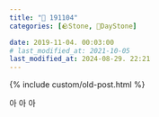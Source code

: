 ```yaml
---
title: "🌱 191104"
categories: [🪨Stone, 🌱DayStone]

date: 2019-11-04. 00:03:00
# last_modified_at: 2021-10-05
last_modified_at: 2024-08-29. 22:21
---
```


{% include custom/old-post.html %}

아 아 아  
